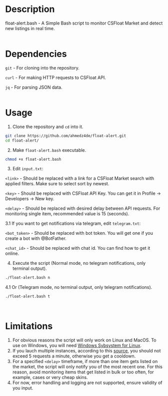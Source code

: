 # Description
float-alert.bash - A Simple Bash script to monitor CSFloat Market and detect new listings in real time.
<br>
<br>
# Dependencies
`git` - For cloning into the repository.

`curl` - For making HTTP requests to CSFloat API.

`jq` - For parsing JSON data.
<br>
<br>
# Usage
1. Clone the repository and `cd` into it.
```bash
git clone https://github.com/ahmedz4de/float-alert.git
cd float-alert/
```
2. Make `float-alert.bash` executable. 
```bash
chmod +x float-alert.bash
```
3. Edit `input.txt`:

`<link>` - Should be replaced with a link for a CSFloat Market search with applied filters. Make sure to select sort by newest.

`<key>` - Should be replaced with CSFloat API Key. You can get it in Profile -> Developers -> New key.

`<delay>` - Should be replaced with desired delay between API requests. For monitoring single item, recommended value is 15 (seconds).

3.1 If you want to get notifications via telegram, edit `telegram.txt`:

`<bot_token>` - Should be replaced with bot token. You will get one if you create a bot with @BotFather.

`<chat_id>` - Should be replaced with chat id. You can find how to get it online.

4. Execute the script (Normal mode, no telegram notifications, only terminal output).
```bash
./float-alert.bash n
```

4.1 Or (Telegram mode, no terminal output, only telegram notifications).
```bash
./float-alert.bash t
```
<br>

# Limitations
1. For obvious reasons the script will only work on Linux and MacOS. To use on Windows, you will need [Windows Sybsystem for Linux](https://learn.microsoft.com/en-us/windows/wsl/install).
2. If you lauch multiple instances, according to this [source](https://github.com/GODrums/BetterFloat/wiki/CSFloat-API-Documentation), you should not exceed 5 requests a minute, otherwise you get a cooldown.
3. For a specified `<delay>` timeframe, if more than one item gets listed on the market, the script will only notify you of the most recent one. For this reason, avoid monitoring items that get listed in bulk or too often, for example, cases or very cheap skins.
4. For now, error handling and logging are not supported, ensure validity of you input.
